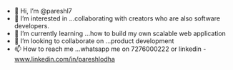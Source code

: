 - 👋 Hi, I’m @pareshl7
- 👀 I’m interested in ...collaborating with creators who are also software developers.
- 🌱 I’m currently learning ...how to build my own scalable web application 
- 💞️ I’m looking to collaborate on ...product development
- 📫 How to reach me ...whatsapp me on 7276000222 or linkedin - www.linkedin.com/in/pareshlodha

<!---
pareshl7/pareshl7 is a ✨ special ✨ repository because its `README.md` (this file) appears on your GitHub profile.
You can click the Preview link to take a look at your changes.
--->
